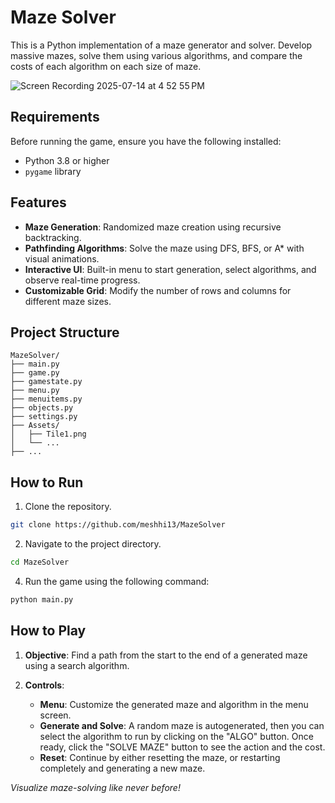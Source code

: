 
# Maze Solver

This is a Python implementation of a maze generator and solver. Develop massive mazes, solve them using various algorithms, and compare the costs of each algorithm on each size of maze.

![Screen Recording 2025-07-14 at 4 52 55 PM](https://github.com/user-attachments/assets/28fe75db-78ba-4445-8045-5a071e4ccc3d)

## Requirements

Before running the game, ensure you have the following installed:

- Python 3.8 or higher
- `pygame` library

## Features

- **Maze Generation**: Randomized maze creation using recursive backtracking.  
- **Pathfinding Algorithms**: Solve the maze using DFS, BFS, or A* with visual animations.  
- **Interactive UI**: Built-in menu to start generation, select algorithms, and observe real-time progress.  
- **Customizable Grid**: Modify the number of rows and columns for different maze sizes.  

## Project Structure
```
MazeSolver/
├── main.py
├── game.py
├── gamestate.py
├── menu.py
├── menuitems.py
├── objects.py
├── settings.py
├── Assets/
│   ├── Tile1.png
│   └── ...
├── ...
```

## How to Run

1. Clone the repository.
```sh
git clone https://github.com/meshhi13/MazeSolver
```
2. Navigate to the project directory.
```sh
cd MazeSolver
```
4. Run the game using the following command:
```bash
python main.py
```

## How to Play

1. **Objective**: Find a path from the start to the end of a generated maze using a search algorithm.

2. **Controls**:
   - **Menu**: Customize the generated maze and algorithm in the menu screen.
   - **Generate and Solve**: A random maze is autogenerated, then you can select the algorithm to run by clicking on the "ALGO" button. Once ready, click 
     the "SOLVE MAZE" button to see the action and the cost.
   - **Reset**: Continue by either resetting the maze, or restarting completely and generating a new maze.

*Visualize maze-solving like never before!*
